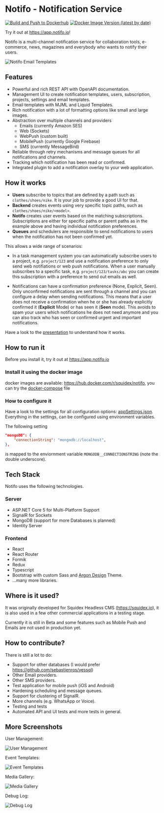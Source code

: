 # Notifo - Notification Service

[![Build and Push to Dockerhub](https://github.com/notifo-io/notifo/actions/workflows/deploy.yml/badge.svg)](https://github.com/notifo-io/notifo/actions/workflows/deploy.yml) 
[![Docker Image Version (latest by date)](https://img.shields.io/docker/v/squidex/notifo?sort=date)](https://hub.docker.com/r/squidex/notifo)

Try it out at https://app.notifo.io!

Notifo is a multi-channel notification service for collaboration tools, e-commerce, news, magazines and everybody who wants to notify their users.

![Notifo Email Templates](media/Screenshot_Emails.png "Notifo Email Templates")

## Features

* Powerful and rich REST API with OpenAPI documentation.
* Management UI to create notification templates, users, subscription, projects, settings and email templates.
* Email templates with MJML and Liquid Templates.
* Rich notification with a lot of formatting options like small and large images.
* Abstraction over multiple channels and providers
    * Emails (currently Amazon SES)
    * Web (Sockets)
    * WebPush (custom built)
    * MobilePush (currently Google Firebase)
    * SMS (currently MessageBird)
* Reliable through retry mechanisms and message queues for all notifications and channels.
* Tracking which notification has been read or confirmed.
* Integrated plugin to add a notification overlay to your web application.

## How it works

* **Users** subscribe to topics that are defined by a path such as `clothes/shoes/nike`. It is your job to provide a good UI for that.
* **Backend** creates events using very specific topic paths, such as `clothes/shoes/nike/<model>`.
* **Notifo** creates user events based on the matching subscriptions. Subscriptions are either for specific paths or parent paths as in the example above and having individual notification preferences.
* **Queues** and schedulers are responsible to send notifications to users when the notification has not been confirmed yet.

This allows a wide range of scenarios:
* In a task management system you can automatically subscribe users to a project, e.g. `project/123` and use a notification preference to only send web notifiations or web push notifications. When a user manually subscribes to a specific task, e.g. `project/123/tasks/abc` you can create this subscription with a preference to send out emails as well.

* Notifications can have a confirmation preference (None, Explicit, Seen). Only unconfirmed notifications are sent through a channel and you can configure a delay when sending notifications. This means that a user does not receive a confirmation when he or she has already explicitly confirmed it (**Explicit** Mode) or has seen it (**Seen** mode). This avoids to spam your users which notifications he does not need anymore and you can also track who has seen or confirmed urgent and important notifications.

Have a look to the [presentation](media/notifo!.pdf) to understand how it works.

## How to run it

Before you install it, try it out at https://app.notifo.io

### Install it using the docker image

docker images are available: https://hub.docker.com/r/squidex/notifo, you can try the [docker-compose](dependencies/docker-compose.yml) file

### How to configure it

Have a look to the settings for all configuration options: [appSettings.json](backend/src/notifo/appSettings.json). Everything in the settings, can be configured using environment variables.

The following setting

```json
"mongoDB": {
    "connectionString": "mongodb://localhost",
},
```

is mapped to the enviornment variable `MONGODB__CONNECTIONSTRING` (note the double underscore).

## Tech Stack

Notifo uses the following technologies.

### Server

* ASP.NET Core 5 for Multi-Platform Support
* SignalR for Sockets
* MongoDB (support for more Databases is planned)
* Identity Server

### Frontend

* React
* React Router
* Formik
* Redux
* Typescript
* Bootstrap with custom Sass and [Argon Design](https://www.creative-tim.com/product/argon-design-system) Theme.
* ...many more libraries.

## Where is it used?

It was originally developed for Squidex Headless CMS (https://squidex.io), it is also used in a few other commercial applications in a testing stage.

Currently it is still in Beta and some features such as Mobile Push and Emails are not used in production yet.

## How to contribute?

There is still a lot to do:

* Support for other databases (I would prefer https://github.com/sebastienros/yessql)
* Other Email providers.
* Other SMS providers.
* Test application for mobile push (iOS and Android)
* Hardening scheduling and message queues.
* Support for clustering of SignalR.
* More channels (e.g. WhatsApp or Voice).
* Testing and tests
* Automated API and UI tests and more tests in general.

## More Screenshots

User Management:

![User Management](media/Screenshot_Users.png "User Management")

Event Templates:

![Event Templates](media/Screenshot_Templates.png "Event Templates")

Media Gallery:

![Media Gallery](media/Screenshot_Media.png "Media Gallery")

Debug Log:

![Debug Log](media/Screenshot_Log.png "Debug Log")
